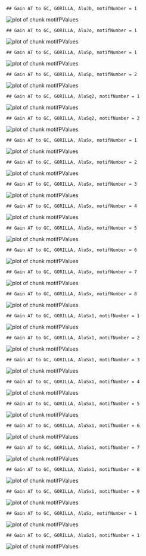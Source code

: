 

```
## Gain AT to GC, GORILLA, AluJb, motifNumber = 1
```

![plot of chunk motifPValues](figure/motifPValues1.png) 

```
## Gain AT to GC, GORILLA, AluJo, motifNumber = 1
```

![plot of chunk motifPValues](figure/motifPValues2.png) 

```
## Gain AT to GC, GORILLA, AluSp, motifNumber = 1
```

![plot of chunk motifPValues](figure/motifPValues3.png) 

```
## Gain AT to GC, GORILLA, AluSp, motifNumber = 2
```

![plot of chunk motifPValues](figure/motifPValues4.png) 

```
## Gain AT to GC, GORILLA, AluSq2, motifNumber = 1
```

![plot of chunk motifPValues](figure/motifPValues5.png) 

```
## Gain AT to GC, GORILLA, AluSq2, motifNumber = 2
```

![plot of chunk motifPValues](figure/motifPValues6.png) 

```
## Gain AT to GC, GORILLA, AluSx, motifNumber = 1
```

![plot of chunk motifPValues](figure/motifPValues7.png) 

```
## Gain AT to GC, GORILLA, AluSx, motifNumber = 2
```

![plot of chunk motifPValues](figure/motifPValues8.png) 

```
## Gain AT to GC, GORILLA, AluSx, motifNumber = 3
```

![plot of chunk motifPValues](figure/motifPValues9.png) 

```
## Gain AT to GC, GORILLA, AluSx, motifNumber = 4
```

![plot of chunk motifPValues](figure/motifPValues10.png) 

```
## Gain AT to GC, GORILLA, AluSx, motifNumber = 5
```

![plot of chunk motifPValues](figure/motifPValues11.png) 

```
## Gain AT to GC, GORILLA, AluSx, motifNumber = 6
```

![plot of chunk motifPValues](figure/motifPValues12.png) 

```
## Gain AT to GC, GORILLA, AluSx, motifNumber = 7
```

![plot of chunk motifPValues](figure/motifPValues13.png) 

```
## Gain AT to GC, GORILLA, AluSx, motifNumber = 8
```

![plot of chunk motifPValues](figure/motifPValues14.png) 

```
## Gain AT to GC, GORILLA, AluSx1, motifNumber = 1
```

![plot of chunk motifPValues](figure/motifPValues15.png) 

```
## Gain AT to GC, GORILLA, AluSx1, motifNumber = 2
```

![plot of chunk motifPValues](figure/motifPValues16.png) 

```
## Gain AT to GC, GORILLA, AluSx1, motifNumber = 3
```

![plot of chunk motifPValues](figure/motifPValues17.png) 

```
## Gain AT to GC, GORILLA, AluSx1, motifNumber = 4
```

![plot of chunk motifPValues](figure/motifPValues18.png) 

```
## Gain AT to GC, GORILLA, AluSx1, motifNumber = 5
```

![plot of chunk motifPValues](figure/motifPValues19.png) 

```
## Gain AT to GC, GORILLA, AluSx1, motifNumber = 6
```

![plot of chunk motifPValues](figure/motifPValues20.png) 

```
## Gain AT to GC, GORILLA, AluSx1, motifNumber = 7
```

![plot of chunk motifPValues](figure/motifPValues21.png) 

```
## Gain AT to GC, GORILLA, AluSx1, motifNumber = 8
```

![plot of chunk motifPValues](figure/motifPValues22.png) 

```
## Gain AT to GC, GORILLA, AluSx1, motifNumber = 9
```

![plot of chunk motifPValues](figure/motifPValues23.png) 

```
## Gain AT to GC, GORILLA, AluSz, motifNumber = 1
```

![plot of chunk motifPValues](figure/motifPValues24.png) 

```
## Gain AT to GC, GORILLA, AluSz6, motifNumber = 1
```

![plot of chunk motifPValues](figure/motifPValues25.png) 
  

